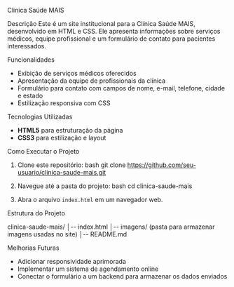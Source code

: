 
Clinica Saúde MAIS

 Descrição
Este é um site institucional para a Clínica Saúde MAIS, desenvolvido em HTML e CSS. 
Ele apresenta informações sobre serviços médicos, equipe profissional e um formulário de contato para pacientes interessados.

 Funcionalidades
- Exibição de serviços médicos oferecidos
- Apresentação da equipe de profissionais da clínica
- Formulário para contato com campos de nome, e-mail, telefone, cidade e estado
- Estilização responsiva com CSS

 Tecnologias Utilizadas
- **HTML5** para estruturação da página
- **CSS3** para estilização e layout

 Como Executar o Projeto
1. Clone este repositório:
   bash
   git clone https://github.com/seu-usuario/clinica-saude-mais.git
   
2. Navegue até a pasta do projeto:
   bash
   cd clinica-saude-mais
   
3. Abra o arquivo `index.html` em um navegador web.

 Estrutura do Projeto
 
clinica-saude-mais/
│-- index.html
│-- imagens/ (pasta para armazenar imagens usadas no site)
│-- README.md


 Melhorias Futuras
- Adicionar responsividade aprimorada
- Implementar um sistema de agendamento online
- Conectar o formulário a um backend para armazenar os dados enviados

